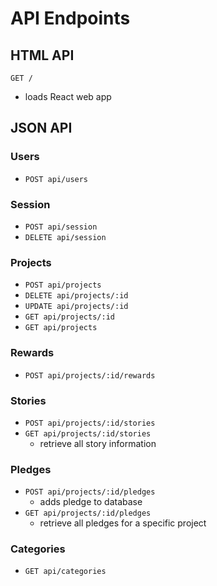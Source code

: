 # API Endpoints
## HTML API
 `GET /`
  - loads React web app

## JSON API
### Users
- `POST api/users`

### Session
- `POST api/session`
- `DELETE api/session`

### Projects
- `POST api/projects`
- `DELETE api/projects/:id`
- `UPDATE api/projects/:id`
- `GET api/projects/:id`
- `GET api/projects`

### Rewards
- `POST api/projects/:id/rewards`

### Stories
- `POST api/projects/:id/stories`
- `GET api/projects/:id/stories`
  - retrieve all story information

### Pledges
- `POST api/projects/:id/pledges`
  - adds pledge to database
- `GET api/projects/:id/pledges`
  - retrieve all pledges for a specific project

### Categories
- `GET api/categories`
